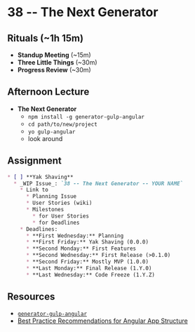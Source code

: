 # 38 -- The Next Generator

## Rituals (~1h 15m)

* **Standup Meeting** (~15m)
* **Three Little Things** (~30m)
* **Progress Review** (~30m)

## Afternoon Lecture

* **The Next Generator**
  * `npm install -g generator-gulp-angular`
  * `cd path/to/new/project`
  * `yo gulp-angular`
  * look around

## Assignment

```markdown
* [ ] **Yak Shaving**
  * _WIP Issue_: `38 -- The Next Generator -- YOUR NAME`
    * Link to
      * Planning Issue
      * User Stories (wiki)
      * Milestones
        * for User Stories
        * for Deadlines
    * Deadlines:
      * **First Wednesday:** Planning
      * **First Friday:** Yak Shaving (0.0.0)
      * **Second Monday:** First Features
      * **Second Wednesday:** First Release (>0.1.0)
      * **Second Friday:** Mostly MVP (1.0.0)
      * **Last Monday:** Final Release (1.Y.0)
      * **Last Wednesday:** Code Freeze (1.Y.Z)
```

## Resources

* [`generator-gulp-angular`](https://github.com/Swiip/generator-gulp-angular)
* [Best Practice Recommendations for Angular App Structure](https://docs.google.com/document/d/1XXMvReO8-Awi1EZXAXS4PzDzdNvV6pGcuaF4Q9821Es/pub)
